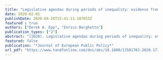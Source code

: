 ```yaml
---
title: "Legislative agendas during periods of inequality: evidence from Europe and the United States"
date: 2020-02-01
publishDate: 2020-04-28T15:41:13.107053Z
featured : true  
authors: ["Derek A. Epp", "Enrico Borghetto"]
publication_types: ["2"]
abstract: "(2020). Legislative agendas during periods of inequality: evidence from Europe and the United States. Journal of European Public Policy. Ahead of Print."
featured: false
publication: "*Journal of European Public Policy*"
url_pdf: "https://www.tandfonline.com/doi/abs/10.1080/13501763.2020.1734060"
---
```


